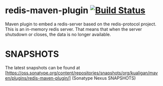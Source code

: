 redis-maven-plugin [![Build Status](https://buildhive.cloudbees.com/job/r351574nc3/job/redis-maven-plugin/badge/icon)](https://buildhive.cloudbees.com/job/r351574nc3/job/redis-maven-plugin/)
==================

Maven plugin to embed a redis-server based on the redis-protocol
project. This is an in-memory redis server. That means that when the
server shutsdown or closes, the data is no longer available.



SNAPSHOTS
=============

The latest snapshots can be found at
[https://oss.sonatype.org/content/repositories/snapshots/org/kualigan/maven/plugins/redis-maven-plugin/]
(Sonatype Nexus SNAPSHOTS)
